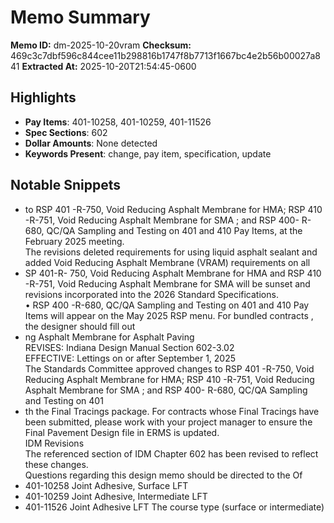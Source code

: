 # Memo Summary

**Memo ID:** dm-2025-10-20vram
**Checksum:** 469c3c7dbf596c844cee11b298816b1747f8b7713f1667bc4e2b56b00027a841
**Extracted At:** 2025-10-20T21:54:45-0600

## Highlights
- **Pay Items**: 401-10258, 401-10259, 401-11526
- **Spec Sections**: 602
- **Dollar Amounts**: None detected
- **Keywords Present**: change, pay item, specification, update

## Notable Snippets
- to RSP 401 -R-750, Void Reducing Asphalt 
Membrane for HMA; RSP 410 -R-751, Void Reducing Asphalt Membrane for SMA ; and RSP 
400- R-680, QC/QA Sampling and Testing on 401 and 410 Pay Items, at the February 2025 meeting.  
The revisions deleted requirements for using liquid asphalt sealant and added Void Reducing 
Asphalt Membrane (VRAM) requirements on all
- SP 401-R- 750, Void Reducing Asphalt Membrane for HMA and RSP 410 -R-751, Void 
Reducing Asphalt Membrane for SMA will be sunset and revisions incorporated into the 
2026 Standard Specifications.  
• RSP 400 -R-680, QC/QA Sampling and Testing on 401 and 410 Pay Items will appear on the 
May 2025 RSP menu.  For bundled contracts , the designer should fill out
- ng Asphalt Membrane for Asphalt Paving  
REVISES:  Indiana Design Manual Section 602-3.02  
EFFECTIVE:  Lettings on or after  September 1,  2025  
The Standards Committee approved changes  to RSP 401 -R-750, Void Reducing Asphalt 
Membrane for HMA; RSP 410 -R-751, Void Reducing Asphalt Membrane for SMA ; and RSP 
400- R-680, QC/QA Sampling and Testing on 401
- th the Final Tracings package.  For 
contracts whose Final Tracings have been submitted, please work with your project manager to 
ensure the Final Pavement Design file in ERMS is updated.  
IDM Revisions  
The referenced section  of IDM Chapter 602 has been revised to reflect these changes.  
Questions regarding this design memo should be directed to the Of
- 401-10258  Joint Adhesive, Surface  LFT
- 401-10259  Joint Adhesive, Intermediate  LFT
- 401-11526  Joint Adhesive LFT The course type (surface or intermediate)